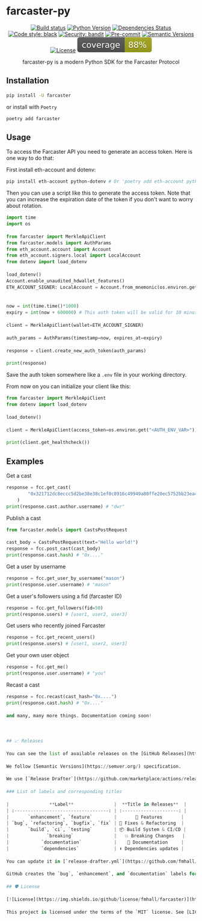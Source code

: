 # farcaster-py

<div align="center">

[![Build status](https://github.com/a16z/farcaster-py/workflows/build/badge.svg?branch=master&event=push)](https://github.com/fmhall/farcaster/actions?query=workflow%3Abuild)
[![Python Version](https://img.shields.io/pypi/pyversions/farcaster.svg)](https://pypi.org/project/farcaster/)
[![Dependencies Status](https://img.shields.io/badge/dependencies-up%20to%20date-brightgreen.svg)](https://github.com/a16z/farcaster-py/pulls?utf8=%E2%9C%93&q=is%3Apr%20author%3Aapp%2Fdependabot)
[![Code style: black](https://img.shields.io/badge/code%20style-black-000000.svg)](https://github.com/psf/black)
[![Security: bandit](https://img.shields.io/badge/security-bandit-green.svg)](https://github.com/PyCQA/bandit)
[![Pre-commit](https://img.shields.io/badge/pre--commit-enabled-brightgreen?logo=pre-commit&logoColor=white)](https://github.com/a16z/farcaster-py/blob/master/.pre-commit-config.yaml)
[![Semantic Versions](https://img.shields.io/badge/%20%20%F0%9F%93%A6%F0%9F%9A%80-semantic--versions-e10079.svg)](https://github.com/a16z/farcaster-py/releases)
[![License](https://img.shields.io/github/license/fmhall/farcaster)](https://github.com/a16z/farcaster-py/blob/master/LICENSE)
![Coverage Report](assets/images/coverage.svg)

farcaster-py is a modern Python SDK for the Farcaster Protocol

</div>

## Installation

```bash
pip install -U farcaster
```

or install with `Poetry`

```bash
poetry add farcaster
```


## Usage
To access the Farcaster API you need to generate an access token. Here is one way to do that:

First install eth-account and dotenv:
```bash
pip install eth-account python-dotenv # Or 'poetry add eth-account python-dotenv'
```

Then you can use a script like this to generate the access token. Note that you can increase the expiration date of the token if you don't want to worry about rotation.

```python
import time
import os

from farcaster import MerkleApiClient
from farcaster.models import AuthParams
from eth_account.account import Account
from eth_account.signers.local import LocalAccount
from dotenv import load_dotenv

load_dotenv()
Account.enable_unaudited_hdwallet_features()
ETH_ACCOUNT_SIGNER: LocalAccount = Account.from_mnemonic(os.environ.get("<MNEMONIC_ENV_VAR>"))


now = int(time.time()*1000)
expiry = int(now + 600000) # This auth token will be valid for 10 minutes. You can increase this up to 1 year

client = MerkleApiClient(wallet=ETH_ACCOUNT_SIGNER)

auth_params = AuthParams(timestamp=now, expires_at=expiry)

response = client.create_new_auth_token(auth_params)

print(response)
```

Save the auth token somewhere like a `.env` file in your working directory.

From now on you can initialize your client like this:

```python
from farcaster import MerkleApiClient
from dotenv import load_dotenv

load_dotenv()

client = MerkleApiClient(access_token=os.environ.get("<AUTH_ENV_VAR>"))

print(client.get_healthcheck())
```


## Examples

Get a cast

```python
response = fcc.get_cast(
        "0x321712dc8eccc5d2be38e38c1ef0c8916c49949a80ffe20ec5752bb23ea4d86f"
    )
print(response.cast.author.username) # "dwr"
```

Publish a cast

```python
from farcaster.models import CastsPostRequest

cast_body = CastsPostRequest(text="Hello world!")
response = fcc.post_cast(cast_body)
print(response.cast.hash) # "0x...."
```

Get a user by username

```python
response = fcc.get_user_by_username("mason")
print(response.user.username) # "mason"
```

Get a user's followers using a fid (farcaster ID)

```python
response = fcc.get_followers(fid=50)
print(response.users) # [user1, user2, user3]
```

Get users who recently joined Farcaster

```python
response = fcc.get_recent_users()
print(response.users) # [user1, user2, user3]
```

Get your own user object

```python
response = fcc.get_me()
print(response.user.username) # "you"
```

Recast a cast

```python
response = fcc.recast(cast_hash="0x....")
print(response.cast.hash) # "0x...."

and many, many more things. Documentation coming soon!



## 📈 Releases

You can see the list of available releases on the [GitHub Releases](https://github.com/fmhall/farcaster/releases) page.

We follow [Semantic Versions](https://semver.org/) specification.

We use [`Release Drafter`](https://github.com/marketplace/actions/release-drafter). As pull requests are merged, a draft release is kept up-to-date listing the changes, ready to publish when you’re ready. With the categories option, you can categorize pull requests in release notes using labels.

### List of labels and corresponding titles

|               **Label**               |  **Title in Releases**  |
| :-----------------------------------: | :---------------------: |
|       `enhancement`, `feature`        |       🚀 Features       |
| `bug`, `refactoring`, `bugfix`, `fix` | 🔧 Fixes & Refactoring  |
|       `build`, `ci`, `testing`        | 📦 Build System & CI/CD |
|              `breaking`               |   💥 Breaking Changes   |
|            `documentation`            |    📝 Documentation     |
|            `dependencies`             | ⬆️ Dependencies updates |

You can update it in [`release-drafter.yml`](https://github.com/fmhall/farcaster/blob/master/.github/release-drafter.yml).

GitHub creates the `bug`, `enhancement`, and `documentation` labels for you. Dependabot creates the `dependencies` label. Create the remaining labels on the Issues tab of your GitHub repository, when you need them.

## 🛡 License

[![License](https://img.shields.io/github/license/fmhall/farcaster)](https://github.com/fmhall/farcaster/blob/master/LICENSE)

This project is licensed under the terms of the `MIT` license. See [LICENSE](https://github.com/fmhall/farcaster/blob/master/LICENSE) for more details.
